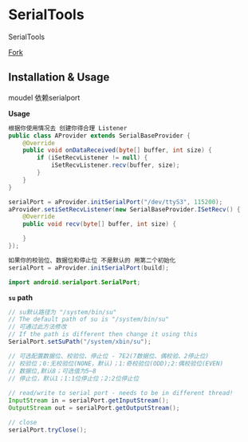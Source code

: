 # SerialTools
SerialTools

[Fork](https://github.com/licheedev/Android-SerialPort-API)

## Installation & Usage

moudel 依赖serialport

**Usage**

```java
根据你使用情况去 创建你得合理 Listener
public class AProvider extends SerialBaseProvider {
    @Override
    public void onDataReceived(byte[] buffer, int size) {
        if (iSetRecvListener != null) {
            iSetRecvListener.recv(buffer, size);
        }
    }
}

serialPort = aProvider.initSerialPort("/dev/ttyS3", 115200);
aProvider.setiSetRecvListener(new SerialBaseProvider.ISetRecv() {
    @Override
    public void recv(byte[] buffer, int size) {

    }
});

如果你的校验位、数据位和停止位 不是默认的 用第二个初始化
serialPort = aProvider.initSerialPort(build);

```

```java
import android.serialport.SerialPort;
```

**`su` path**

```java
// su默认路径为 "/system/bin/su"
// The default path of su is "/system/bin/su"
// 可通过此方法修改
// If the path is different then change it using this
SerialPort.setSuPath("/system/xbin/su");
```


```java
// 可选配置数据位、校验位、停止位 - 7E2(7数据位、偶校验、2停止位)
// 校验位；0:无校验位(NONE，默认)；1:奇校验位(ODD);2:偶校验位(EVEN)
// 数据位,默认8；可选值为5~8
// 停止位，默认1；1:1位停止位；2:2位停止位
    
// read/write to serial port - needs to be in different thread!
InputStream in = serialPort.getInputStream();
OutputStream out = serialPort.getOutputStream();

// close
serialPort.tryClose();
```
